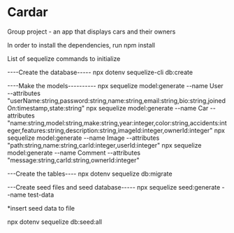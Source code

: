 # Cardar

Group project - an app that displays cars and their owners

In order to install the dependencies, run npm install

List of sequelize commands to initialize

----Create the database-----
npx dotenv sequelize-cli db:create

----Make the models----------
npx sequelize model:generate --name User --attributes "userName:string,password:string,name:string,email:string,bio:string,joinedOn:timestamp,state:string"
npx sequelize model:generate --name Car --attributes "name:string,model:string,make:string,year:integer,color:string,accidents:integer,features:string,description:string,imageId:integer,ownerId:integer"
npx sequelize model:generate --name Image --attributes "path:string,name:string,carId:integer,userId:integer"
npx sequelize model:generate --name Comment --attributes "message:string,carId:string,ownerId:integer"

---Create the tables----
npx dotenv sequelize db:migrate

---Create seed files and seed database-----
npx sequelize seed:generate --name test-data

\*insert seed data to file

npx dotenv sequelize db:seed:all
